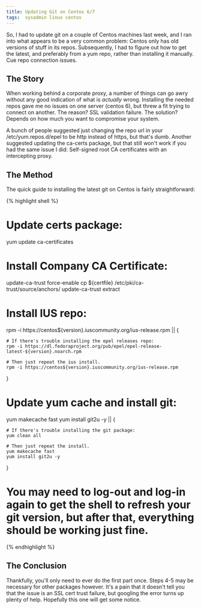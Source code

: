 ```yaml
---
title: Updating Git on Centos 6/7
tags:  sysadmin linux centos
---
```


So, I had to update git on a couple of Centos machines last week, and I ran into what appears to be a very common problem: Centos only has old versions of stuff in its repos. Subsequently, I had to figure out how to get the latest, and preferably from a yum repo, rather than installing it manually. Cue repo connection issues.

## The Story

When working behind a corporate proxy, a number of things can go awry without any good indication of what is _actually_ wrong. Installing the needed repos gave me no issues on one server (centos 6), but threw a fit trying to connect on another. The reason? SSL validation failure. The solution? Depends on how much you want to compromise your system.

A bunch of people suggested just changing the repo url in your /etc/yum.repos.d/epel to be http instead of https, but that's dumb. Another suggested updating the ca-certs package, but that still won't work if you had the same issue I did: Self-signed root CA certificates with an intercepting proxy.

## The Method

The quick guide to installing the latest git on Centos is fairly straightforward:

{% highlight shell %}
# Update certs package:
yum update ca-certificates

# Install Company CA Certificate:
update-ca-trust force-enable
cp ${certfile} /etc/pki/ca-trust/source/anchors/
update-ca-trust extract

# Install IUS repo:
rpm -i https://centos${version}.iuscommunity.org/ius-release.rpm || {

	# If there's trouble installing the epel releases repo:
	rpm -i https://dl.fedoraproject.org/pub/epel/epel-release-latest-${version}.noarch.rpm
	
	# Then just repeat the ius install.
	rpm -i https://centos${version}.iuscommunity.org/ius-release.rpm

}

# Update yum cache and install git:

yum makecache fast
yum install git2u -y || {

	# If there's trouble installing the git package:
	yum clean all

	# Then just repeat the install.
	yum makecache fast
	yum install git2u -y

}

# You may need to log-out and log-in again to get the shell to refresh your git version, but after that, everything should be working just fine.

{% endhighlight %}

## The Conclusion

Thankfully, you'll only need to ever do the first part once. Steps 4-5 may be necessary for other packages however. It's a pain that it doesn't tell you that the issue is an SSL cert trust failure, but googling the error turns up plenty of help. Hopefully this one will get some notice.

